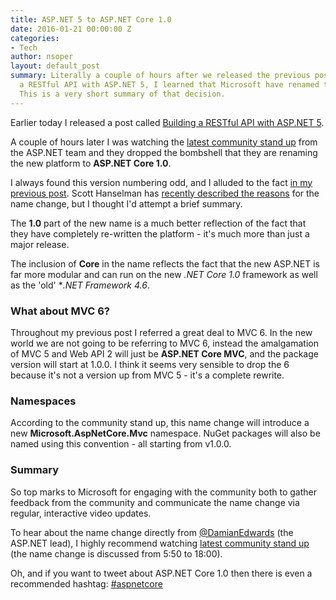 ```yaml
---
title: ASP.NET 5 to ASP.NET Core 1.0
date: 2016-01-21 00:00:00 Z
categories:
- Tech
author: nsoper
layout: default_post
summary: Literally a couple of hours after we released the previous post on writing
  a RESTful API with ASP.NET 5, I learned that Microsoft have renamed the new platform.
  This is a very short summary of that decision.
---
```


Earlier today I released a post called [Building a RESTful API with ASP.NET 5]({{site.baseurl}}/2016/01/20/restful-api-with-aspnet50.html).

A couple of hours later I was watching the [latest community stand up](https://www.youtube.com/watch?v=FSf83_TU5Yg&feature=em-lbcastemail-np) from the ASP.NET team and they dropped the bombshell that they are renaming the new platform to **ASP.NET Core 1.0**.

I always found this version numbering odd, and I alluded to the fact [in my previous post]({{site.baseurl}}/2016/01/20/restful-api-with-aspnet50.html#version5-of-1). Scott Hanselman has [recently described the reasons](http://www.hanselman.com/blog/ASPNET5IsDeadIntroducingASPNETCore10AndNETCore10.aspx) for the name change, but I thought I'd attempt a brief summary.

The **1.0** part of the new name is a much better reflection of the fact that they have completely re-written the platform - it's much more than just a major release.

The inclusion of **Core** in the name reflects the fact that the new ASP.NET is far more modular and can run on the new *.NET Core 1.0* framework as well as the 'old' **.NET Framework 4.6*.

### What about MVC 6?

Throughout my previous post I referred a great deal to MVC 6. In the new world we are not going to be referring to MVC 6, instead the amalgamation of MVC 5 and Web API 2 will just be **ASP.NET Core MVC**, and the package version will start at 1.0.0. I think it seems very sensible to drop the 6 because it's not a version up from MVC 5 - it's a complete rewrite.

### Namespaces

According to the community stand up, this name change will introduce a new **Microsoft.AspNetCore.Mvc** namespace. NuGet packages will also be named using this convention - all starting from v1.0.0.

### Summary

So top marks to Microsoft for engaging with the community both to gather feedback from the community and communicate the name change via regular, interactive video updates.

To hear about the name change directly from [@DamianEdwards](https://twitter.com/DamianEdwards) (the ASP.NET lead), I highly recommend watching [latest community stand up](https://www.youtube.com/watch?v=FSf83_TU5Yg&feature=em-lbcastemail-np) (the name change is discussed from 5:50 to 18:00).

Oh, and if you want to tweet about ASP.NET Core 1.0 then there is even a recommended hashtag: [#aspnetcore](https://twitter.com/search?q=%23aspnetcore&src=typd)
